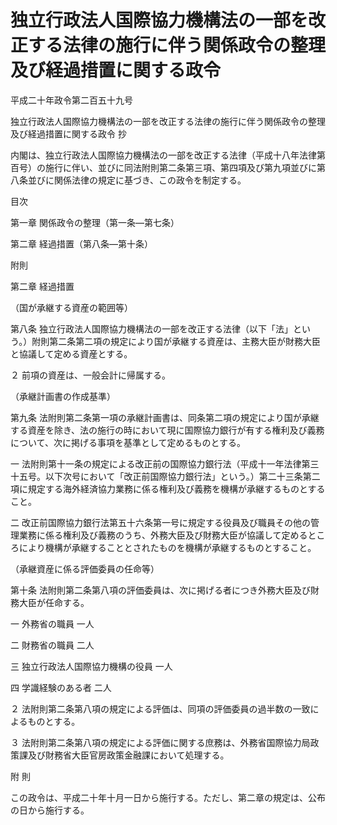 # 独立行政法人国際協力機構法の一部を改正する法律の施行に伴う関係政令の整理及び経過措置に関する政令

平成二十年政令第二百五十九号

独立行政法人国際協力機構法の一部を改正する法律の施行に伴う関係政令の整理及び経過措置に関する政令 抄

内閣は、独立行政法人国際協力機構法の一部を改正する法律（平成十八年法律第百号）の施行に伴い、並びに同法附則第二条第三項、第四項及び第九項並びに第八条並びに関係法律の規定に基づき、この政令を制定する。

目次

第一章 関係政令の整理（第一条―第七条）

第二章 経過措置（第八条―第十条）

附則

第二章 経過措置

（国が承継する資産の範囲等）

第八条 独立行政法人国際協力機構法の一部を改正する法律（以下「法」という。）附則第二条第二項の規定により国が承継する資産は、主務大臣が財務大臣と協議して定める資産とする。

２ 前項の資産は、一般会計に帰属する。

（承継計画書の作成基準）

第九条 法附則第二条第一項の承継計画書は、同条第二項の規定により国が承継する資産を除き、法の施行の時において現に国際協力銀行が有する権利及び義務について、次に掲げる事項を基準として定めるものとする。

一 法附則第十一条の規定による改正前の国際協力銀行法（平成十一年法律第三十五号。以下次号において「改正前国際協力銀行法」という。）第二十三条第二項に規定する海外経済協力業務に係る権利及び義務を機構が承継するものとすること。

二 改正前国際協力銀行法第五十六条第一号に規定する役員及び職員その他の管理業務に係る権利及び義務のうち、外務大臣及び財務大臣が協議して定めるところにより機構が承継することとされたものを機構が承継するものとすること。

（承継資産に係る評価委員の任命等）

第十条 法附則第二条第八項の評価委員は、次に掲げる者につき外務大臣及び財務大臣が任命する。

一 外務省の職員 一人

二 財務省の職員 二人

三 独立行政法人国際協力機構の役員 一人

四 学識経験のある者 二人

２ 法附則第二条第八項の規定による評価は、同項の評価委員の過半数の一致によるものとする。

３ 法附則第二条第八項の規定による評価に関する庶務は、外務省国際協力局政策課及び財務省大臣官房政策金融課において処理する。

附 則

この政令は、平成二十年十月一日から施行する。ただし、第二章の規定は、公布の日から施行する。
